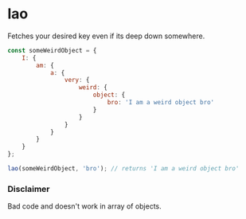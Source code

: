 # lao

Fetches your desired key even if its deep down somewhere. 

```javascript
const someWeirdObject = {
    I: {
        am: {
            a: {
                very: {
                    weird: {
                        object: {
                            bro: 'I am a weird object bro'
                        }
                    }
                }
            }
        }
    }
};

lao(someWeirdObject, 'bro'); // returns 'I am a weird object bro'
```

### Disclaimer

Bad code and doesn't work in array of objects.
